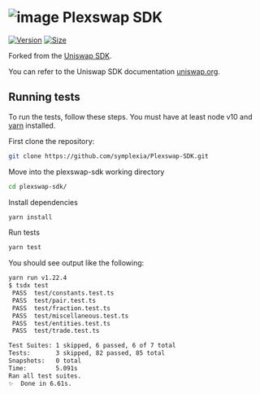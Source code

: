 # ![image](https://user-images.githubusercontent.com/106164850/170870047-1ca9f4ef-7c9a-43d0-a79d-da1b748ed839.png) Plexswap SDK

[![Version](https://img.shields.io/npm/v/@plexswap/sdk)](https://www.npmjs.com/package/@plexswap/sdk) [![Size](https://img.shields.io/bundlephobia/min/@plexswap/sdk)](https://www.npmjs.com/package/@plexswap/sdk)

Forked from the [Uniswap SDK](https://github.com/Uniswap/uniswap-v2-sdk/commit/a88048e9c4198a5bdaea00883ca00c8c8e582605).

You can refer to the Uniswap SDK documentation [uniswap.org](https://docs.uniswap.org/sdk/2.0.0/).

## Running tests

To run the tests, follow these steps. You must have at least node v10 and [yarn](https://yarnpkg.com/) installed.

First clone the repository:

```sh
git clone https://github.com/symplexia/Plexswap-SDK.git
```

Move into the plexswap-sdk working directory

```sh
cd plexswap-sdk/
```

Install dependencies

```sh
yarn install
```

Run tests

```sh
yarn test
```

You should see output like the following:

```sh
yarn run v1.22.4
$ tsdx test
 PASS  test/constants.test.ts
 PASS  test/pair.test.ts
 PASS  test/fraction.test.ts
 PASS  test/miscellaneous.test.ts
 PASS  test/entities.test.ts
 PASS  test/trade.test.ts

Test Suites: 1 skipped, 6 passed, 6 of 7 total
Tests:       3 skipped, 82 passed, 85 total
Snapshots:   0 total
Time:        5.091s
Ran all test suites.
✨  Done in 6.61s.
```
